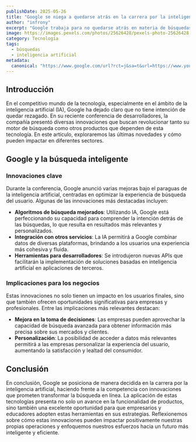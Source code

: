 ```yaml
---
publishDate: 2025-05-26
title: "Google se niega a quedarse atrás en la carrera por la inteligencia artificial"
author: "infrony"
excerpt: "Google trabaja para no quedarse atrás en materia de búsquedas con inteligencia artificial. En su reciente conferencia de desarrolladores, se presentaron innovaciones significativas."
image: https://images.pexels.com/photos/25626428/pexels-photo-25626428.jpeg
category: Tecnología
tags:
  - búsquedas
  - inteligencia artificial
metadata:
  canonical: "https://www.google.com/url?rct=j&sa=t&url=https://www.youtube.com/watch%3Fv%3D3mFBH1fIy5M&ct=ga&cd=CAIyHDdlZmI2YWE1YjUxZDE4MjY6Y29tOmVzOlVTOlI&usg=AOvVaw2VaTVY5lKzPQxpVul3_m8X"
---
```


## Introducción

En el competitivo mundo de la tecnología, especialmente en el ámbito de la inteligencia artificial (IA), Google ha dejado claro que no tiene intención de quedar rezagado. En su reciente conferencia de desarrolladores, la compañía presentó diversas innovaciones que buscan revolucionar tanto su motor de búsqueda como otros productos que dependen de esta tecnología. En este artículo, exploraremos las últimas novedades y cómo pueden impactar en diferentes sectores.

## Google y la búsqueda inteligente

### Innovaciones clave

Durante la conferencia, Google anunció varias mejoras bajo el paraguas de la inteligencia artificial, centradas en optimizar la experiencia de búsqueda del usuario. Algunas de las innovaciones más destacadas incluyen:

- **Algoritmos de búsqueda mejorados**: Utilizando IA, Google está perfeccionando su capacidad para comprender la intención detrás de las búsquedas, lo que resulta en resultados más relevantes y personalizados.
- **Integración con otros servicios**: La IA permitirá a Google combinar datos de diversas plataformas, brindando a los usuarios una experiencia más cohesiva y fluida.
- **Herramientas para desarrolladores**: Se introdujeron nuevas APIs que facilitarán la implementación de soluciones basadas en inteligencia artificial en aplicaciones de terceros.

### Implicaciones para los negocios

Estas innovaciones no solo tienen un impacto en los usuarios finales, sino que también ofrecen oportunidades significativas para empresas y profesionales. Entre las implicaciones más relevantes destacan:

- **Mejora en la toma de decisiones**: Las empresas pueden aprovechar la capacidad de búsqueda avanzada para obtener información más precisa sobre sus mercados y clientes.
- **Personalización**: La posibilidad de acceder a datos más relevantes permitirá a las empresas personalizar la experiencia del usuario, aumentando la satisfacción y lealtad del consumidor.

## Conclusión

En conclusión, Google se posiciona de manera decidida en la carrera por la inteligencia artificial, haciendo frente a la competencia con innovaciones que prometen transformar la búsqueda en línea. La aplicación de estas tecnologías presenta no solo un avance en la funcionalidad de productos, sino también una excelente oportunidad para que empresarios y educadores adopten estas herramientas en sus estrategias. Reflexionemos sobre cómo estas innovaciones pueden impactar positivamente nuestras propias operaciones y enfoquemos nuestros esfuerzos hacia un futuro más inteligente y eficiente.